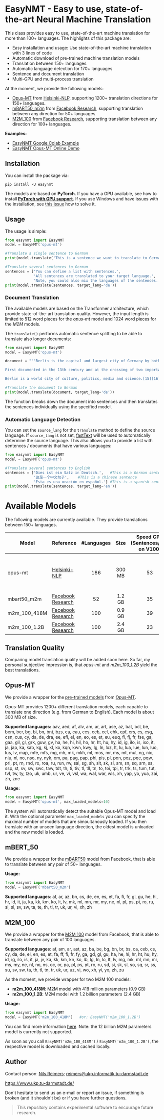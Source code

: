 # EasyNMT - Easy to use, state-of-the-art Neural Machine Translation
This class provides easy to use, state-of-the-art machine translation for more than 100+ languages. The highlights of this package are:

- Easy installation and usage: Use state-of-the-art machine translation with 3 lines of code
- Automatic download of pre-trained machine translation models
- Translation between 150+ languages
- Automatic language detection for 170+ languages
- Sentence and document translation
- Multi-GPU and multi-process translation

At the moment, we provide the following models:
 - [Opus-MT](#Opus-MT) from [Helsinki-NLP](https://github.com/Helsinki-NLP/Opus-MT), supporting 1200+ translation directions for 150+ languages.
  - [mBART50_m2m](#mBART_50) from [Facebook Research](https://arxiv.org/abs/2008.00401), supporting translation between any direction for 50+ languages.
  - [M2M_100](#M2M_100) from [Facebook Research](https://arxiv.org/abs/2010.11125), supporting translation between any direction for 100+ languages.


**Examples:**
 - [EasyNMT Google Colab Example](https://colab.research.google.com/drive/1X47vgSiOphpxS5w_LPtjQgJmiSTNfRNC?usp=sharing)
 - [EasyNMT Opus-MT Online Demo](http://easynmt.net/demo)

## Installation
You can install the package via:

```
pip install -U easynmt
```

The models are based on **PyTorch**. If you have a GPU available, see how to install  **[PyTorch with GPU support](https://pytorch.org/get-started/locally/)**. If you use Windows and have issues with the installation, see [this issue](https://github.com/UKPLab/EasyNMT/issues/3) how to solve it.

## Usage
The usage is simple:
```python
from easynmt import EasyNMT
model = EasyNMT('opus-mt')

#Translate a single sentence to German
print(model.translate('This is a sentence we want to translate to German', target_lang='de'))

#Translate several sentences to German
sentences = ['You can define a list with sentences.',
             'All sentences are translated to your target language.',
             'Note, you could also mix the languages of the sentences.']
print(model.translate(sentences, target_lang='de'))
```

### Document Translation
The available models are based on the Transformer architecture, which provide state-of-the-art translation quality. However, the input length is limited to 512 word pieces for the *opus-mt* model and 1024 word pieces for the *M2M* models. 

The `translate()` performs automatic sentence splitting to be able to translate also longer documents:

```python
from easynmt import EasyNMT
model = EasyNMT('opus-mt')

document = """Berlin is the capital and largest city of Germany by both area and population.[6][7] Its 3,769,495 inhabitants as of 31 December 2019[2] make it the most-populous city of the European Union, according to population within city limits.[8] The city is also one of Germany's 16 federal states. It is surrounded by the state of Brandenburg, and contiguous with Potsdam, Brandenburg's capital. The two cities are at the center of the Berlin-Brandenburg capital region, which is, with about six million inhabitants and an area of more than 30,000 km2,[9] Germany's third-largest metropolitan region after the Rhine-Ruhr and Rhine-Main regions. Berlin straddles the banks of the River Spree, which flows into the River Havel (a tributary of the River Elbe) in the western borough of Spandau. Among the city's main topographical features are the many lakes in the western and southeastern boroughs formed by the Spree, Havel, and Dahme rivers (the largest of which is Lake Müggelsee). Due to its location in the European Plain, Berlin is influenced by a temperate seasonal climate. About one-third of the city's area is composed of forests, parks, gardens, rivers, canals and lakes.[10] The city lies in the Central German dialect area, the Berlin dialect being a variant of the Lusatian-New Marchian dialects.

First documented in the 13th century and at the crossing of two important historic trade routes,[11] Berlin became the capital of the Margraviate of Brandenburg (1417–1701), the Kingdom of Prussia (1701–1918), the German Empire (1871–1918), the Weimar Republic (1919–1933), and the Third Reich (1933–1945).[12] Berlin in the 1920s was the third-largest municipality in the world.[13] After World War II and its subsequent occupation by the victorious countries, the city was divided; West Berlin became a de facto West German exclave, surrounded by the Berlin Wall (1961–1989) and East German territory.[14] East Berlin was declared capital of East Germany, while Bonn became the West German capital. Following German reunification in 1990, Berlin once again became the capital of all of Germany.

Berlin is a world city of culture, politics, media and science.[15][16][17][18] Its economy is based on high-tech firms and the service sector, encompassing a diverse range of creative industries, research facilities, media corporations and convention venues.[19][20] Berlin serves as a continental hub for air and rail traffic and has a highly complex public transportation network. The metropolis is a popular tourist destination.[21] Significant industries also include IT, pharmaceuticals, biomedical engineering, clean tech, biotechnology, construction and electronics."""

#Translate the document to German
print(model.translate(document, target_lang='de'))
```

The function breaks down the document into sentences and then translates the sentences individually using the specified model.

### Automatic Language Detection
You can set the `source_lang` for the `translate` method to define the source language. If `source_lang` is not set, [fastText](https://fasttext.cc/blog/2017/10/02/blog-post.html) will be used to automatically determine the source language. This also allows you to provide a list with sentences / documents that have various languages:
 
```python
from easynmt import EasyNMT
model = EasyNMT('opus-mt')

#Translate several sentences to English
sentences = ['Dies ist ein Satz in Deutsch.',   #This is a German sentence
             '这是一个中文句子',    #This is a chinese sentence
             'Esta es una oración en español.'] #This is a spanish sentence
print(model.translate(sentences, target_lang='en'))
```



# Available Models

The following models are currently available. They provide translations between 150+ languages.

| Model | Reference | #Languages | Size | Speed GPU (Sentences/Sec on V100) | Speed CPU (Sentences/Sec) | Comment |
| --- | --- | :---: | :---: | :---: | :---: | --- |
| opus-mt | [Helsinki-NLP](https://github.com/Helsinki-NLP/Opus-MT) | 186 | 300 MB | 53 | 6 | Inidivudal models  (~300 MB) per translation direction
| mbart50_m2m | [Facebook Research](https://github.com/pytorch/fairseq/tree/master/examples/multilingual) | 52 |  1.2 GB | 35  | 0.9| 
| m2m_100_418M | [Facebook Research](https://github.com/pytorch/fairseq/tree/master/examples/m2m_100) | 100 | 0.9 GB | 39 | 1.1 | 
| m2m_100_1.2B | [Facebook Research](https://github.com/pytorch/fairseq/tree/master/examples/m2m_100) | 100 | 2.4 GB | 23 |0.5 | 

## Translation Quality

Comparing model translation quality will be added soon here. So far, my personal subjective impression is, that *opus-mt* and *m2m_100_1.2B* yield the best translations.

## Opus-MT
We provide a wrapper for the [pre-trained models](https://github.com/Helsinki-NLP/OPUS-MT-train/tree/master/models) from [Opus-MT](https://github.com/Helsinki-NLP/OPUS-MT-train).

Opus-MT provides 1200+ different translation models, each capable to translate one direction (e.g. from German to English). Each model is about 300 MB of size. 

**Supported languages:** aav, aed, af, alv, am, ar, art, ase, az, bat, bcl, be, bem, ber, bg, bi, bn, bnt, bzs, ca, cau, ccs, ceb, cel, chk, cpf, crs, cs, csg, csn, cus, cy, da, de, dra, ee, efi, el, en, eo, es, et, eu, euq, fi, fj, fr, fse, ga, gaa, gil, gl, grk, guw, gv, ha, he, hi, hil, ho, hr, ht, hu, hy, id, ig, ilo, is, iso, it, ja, jap, ka, kab, kg, kj, kl, ko, kqn, kwn, kwy, lg, ln, loz, lt, lu, lua, lue, lun, luo, lus, lv, map, mfe, mfs, mg, mh, mk, mkh, ml, mos, mr, ms, mt, mul, ng, nic, niu, nl, no, nso, ny, nyk, om, pa, pag, pap, phi, pis, pl, pon, poz, pqe, pqw, prl, pt, rn, rnd, ro, roa, ru, run, rw, sal, sg, sh, sit, sk, sl, sm, sn, sq, srn, ss, ssp, st, sv, sw, swc, taw, tdt, th, ti, tiv, tl, tll, tn, to, toi, tpi, tr, trk, ts, tum, tut, tvl, tw, ty, tzo, uk, umb, ur, ve, vi, vsl, wa, wal, war, wls, xh, yap, yo, yua, zai, zh, zne

**Usage:**
```python
from easynmt import EasyNMT
model = EasyNMT('opus-mt', max_loaded_models=10)
```

The system will automatically detect the suitable Opus-MT model and load it. With the optional parameter `max_loaded_models` you can specify the maximal number of models that are simoultanously loaded. If you then translate with an unseen language direction, the oldest model is unloaded and the new model is loaded.

## mBERT_50

We provide a wrapper for the [mBART50](https://arxiv.org/abs/2008.00401) model from Facebook, that is able to translate between any pair of 50+ languages.




**Usage:**
```python
from easynmt import EasyNMT
model = EasyNMT('mbart50_m2m')
```

**Supported languages**: af, ar, az, bn, cs, de, en, es, et, fa, fi, fr, gl, gu, he, hi, hr, id, it, ja, ka, kk, km, ko, lt, lv, mk, ml, mn, mr, my, ne, nl, pl, ps, pt, ro, ru, si, sl, sv, sw, ta, te, th, tl, tr, uk, ur, vi, xh, zh  

## M2M_100
We provide a wrapper for the [M2M 100](https://arxiv.org/abs/2010.11125) model from Facebook, that is able to translate between any pair of 100 languages.



**Supported languages**: af, am, ar, ast, az, ba, be, bg, bn, br, bs, ca, ceb, cs, cy, da, de, el, en, es, et, fa, ff, fi, fr, fy, ga, gd, gl, gu, ha, he, hi, hr, ht, hu, hy, id, ig, ilo, is, it, ja, jv, ka, kk, km, kn, ko, lb, lg, ln, lo, lt, lv, mg, mk, ml, mn, mr, ms, my, ne, nl, no, ns, oc, or, pa, pl, ps, pt, ro, ru, sd, si, sk, sl, so, sq, sr, ss, su, sv, sw, ta, th, tl, tn, tr, uk, ur, uz, vi, wo, xh, yi, yo, zh, zu



As the moment, we provide wrapper for two M2M 100 models:
- **m2m_100_418M**: M2M model with 418 million parameters (0.9 GB)
- **m2m_100_1.2B**: M2M model with 1.2 billion parameters (2.4 GB)

**Usage:**
```python
from easynmt import EasyNMT
model = EasyNMT('m2m_100_418M')   #or: EasyNMT('m2m_100_1.2B') 
```

You can find more information [here](https://github.com/pytorch/fairseq/tree/master/examples/m2m_100). Note: the 12 billion M2M parameters model is currently not supported. 

As soon as you call `EasyNMT('m2m_100_418M')` / `EasyNMT('m2m_100_1.2B')`, the respective model is downloaded and cached locally. 


## Author

Contact person: [Nils Reimers](https://www.nils-reimers.de); [reimers@ukp.informatik.tu-darmstadt.de](mailto:reimers@ukp.informatik.tu-darmstadt.de)

https://www.ukp.tu-darmstadt.de/


Don't hesitate to send us an e-mail or report an issue, if something is broken (and it shouldn't be) or if you have further questions.

> This repository contains experimental software to encourage future research.

